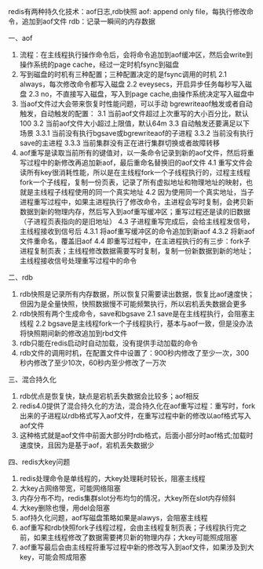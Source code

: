 redis有两种持久化技术：aof日志,rdb快照
aof: append only file，每执行修改命令，追加到aof文件
rdb：记录一瞬间的内存数据

一、aof
1. 流程：在主线程执行操作命令后，会将命令追加到aof缓冲区，然后会write到操作系统的page cache，经过一定时机fsync到磁盘
2. 写到磁盘的时机有三种配置；三种配置决定的是fsync调用的时机
2.1 always，每次修改命令都写入磁盘
2.2 eveysecs，开启异步任务每秒写入磁盘
2.3 no，不直接写入磁盘，写入到page cache,由操作系统决定写入磁盘中
3. 当aof文件过大会带来恢复时性能问题，可以手动 bgrewriteaof触发或者自动触发，自动触发的配置：
3.1 当前aof文件超过上次重写的大小百分比，默认100
3.2 当前aof文件大小超过上限值，默认64m
3.3 自动触发还要满足以下场景
3.3.1 当前没有执行bgsave或bgrewriteaof的子进程
3.3.2 当前没有执行save的主进程
3.3.3 当前集群没有正在进行集群切换或者故障转移
4. aof重写是读取当前所有的键值对，以一条命令记录到新的aof文件，然后将重写过程中的新修改再追加新aof，最后重命名替换旧的aof文件
4.1 重写文件会读所有key很消耗性能，所以是在主线程fork一个子线程执行的，过程主线程fork一个子线程，复制一份页表，记录了所有虚拟地址和物理地址的映射，也就是主线程子线程使用的同一个真实地址
4.2 因为使用同一个真实地址，当子进程重写过程中，如果主进程执行了修改命令，主进程会写时复制，会拷贝新数据到新的物理内存，然后写入到aof重写缓冲区；重写过程还是读的旧数据（子进程页表指向的是旧地址）
4.3 子进程重写完成后，会给主线程发信号，主线程接收到信号后
4.3.1 将aof重写缓冲区的命令追加到新aof
4.3.2 将新aof文件重命名，覆盖旧aof
4.4 即重写过程中，在主进程执行的有三步：fork子进程复制页表；主线程修改数据需要写时复制，复制一份新数据到新的地址；主线程接收信号处理重写过程中的命令

二、rdb
1. rdb快照是记录所有内存数据，所以恢复只需要读出数据，恢复比aof速度快；但因为是全量快照，快照数据慢不可能频繁执行，所以宕机丢失数据会更多
2. rdb快照有两个生成命令，save和bgsave
2.1 save是在主线程执行，会阻塞主线程
2.2 bgsave是主线程fork一个子线程执行，基本与aof一致，但是没办法将快照期间新的修改追加到rbd文件
3. rdb只能在redis启动时自动加载，没有提供手动加载的命令
4. rdb文件的调用时机，在配置文件中设置了：900秒内修改了至少一次，300秒内修改了至少10次，60秒内至少修改了一万次

三、混合持久化
1. rdb优点是恢复快，缺点是宕机丢失数据会比较多；aof相反
2. redis4.0提供了混合持久化的方法，混合持久化在aof重写过程：重写时，fork出来的子进程以rdb格式写入aof文件，在重写过程中新的修改以aof格式写入aof文件
3. 这种格式就是aof文件中前面大部分时rdb格式，后面小部分时aof格式;加载时速度快，且因为是基于aof，宕机丢失数据少

四、redis大key问题
1. redis处理命令是单线程的，大key处理耗时较长，阻塞主线程
2. 大key占网络带宽，可能网络阻塞
3. 内存分布不均，redis集群slot分布均匀的情况，大key所在slot内存倾斜
4. 大key删除也慢，用del会阻塞
5. aof持久化问题，aof写磁盘策略如果是alawys，会阻塞主线程
6. aof重写和rdb快照fork子线程过程，会由主线程复制页表；子线程执行完之前，如果主线程修改了数据需要拷贝新的物理内存；大key可能照成阻塞
7. aof重写最后会由主线程将重写过程中新的修改写入到aof文件，如果涉及到大key，可能会照成阻塞